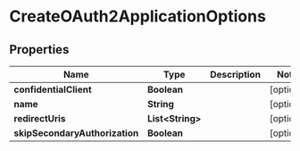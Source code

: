 # CreateOAuth2ApplicationOptions

## Properties
Name | Type | Description | Notes
------------ | ------------- | ------------- | -------------
**confidentialClient** | **Boolean** |  |  [optional]
**name** | **String** |  |  [optional]
**redirectUris** | **List&lt;String&gt;** |  |  [optional]
**skipSecondaryAuthorization** | **Boolean** |  |  [optional]
